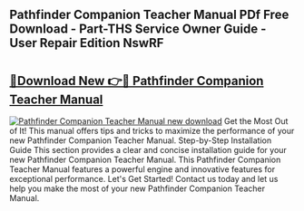 ## Pathfinder Companion Teacher Manual PDf Free Download - Part-THS Service Owner Guide - User Repair Edition NswRF

# <h2><a href="http://cf18833.oget.top/?id=Pathfinder+Companion+Teacher+Manual">🔗Download New 👉🔴 Pathfinder Companion Teacher Manual</a></h2>

[![Pathfinder Companion Teacher Manual new download](https://i.imgur.com/5g1atiW.png)](http://cf18833.oget.top/?id=Pathfinder+Companion+Teacher+Manual)
Get the Most Out of It! This manual offers tips and tricks to maximize the performance of your new Pathfinder Companion Teacher Manual. Step-by-Step Installation Guide This section provides a clear and concise installation guide for your new Pathfinder Companion Teacher Manual. This Pathfinder Companion Teacher Manual features a powerful engine and innovative features for exceptional performance. Let's Get Started! Contact us today and let us help you make the most of your new Pathfinder Companion Teacher Manual.
